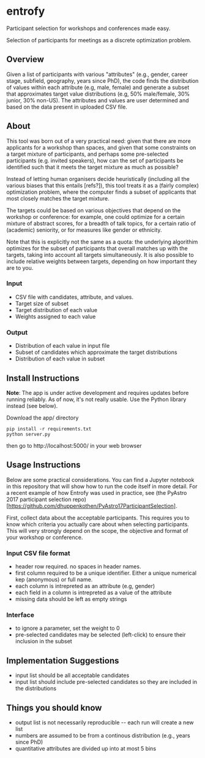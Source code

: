 # entrofy
Participant selection for workshops and conferences made easy.

Selection of participants for meetings as a discrete optimization problem.

## Overview

Given a list of participants with various "attributes" (e.g., gender, career stage, subfield, geography, years since PhD), the code finds the distribution of values within each attribute (e.g, male, female) and generate a subset that approximates target value distributions (e.g, 50% male/female, 30% junior, 30% non-US). The attributes and values are user determined and based on the data present in uploaded CSV file.

## About

This tool was born out of a very practical need: given that there are more applicants for a workshop than spaces, and given that  some constraints on a target mixture of participants, and perhaps some pre-selected participants (e.g. invited speakers), how can the set of participants be identified such that it meets the target mixture as much as possible?

Instead of letting human organisers decide heuristically (including all the various biases that this entails [refs?]), this tool treats it as a (fairly complex) optimization problem, where the computer finds a subset of applicants that most closely matches the target mixture.

The targets could be based on various objectives that depend on the workshop or conference: for example, one could optimize for a certain mixture of abstract scores, for a breadth of talk topics, for a certain ratio of (academic) seniority, or for measures like gender or ethnicity.

Note that this is explicitly not the same as a quota: the underlying algorithim optimizes for the subset of participants that overall matches up with the targets, taking into account all targets simultaneously. It is also possible to include relative weights between targets, depending on how important they are to you.

### Input 
- CSV file with candidates, attribute, and values.
- Target size of subset
- Target distribution of each value
- Weights assigned to each value 

### Output 
- Distribution of each value in input file
- Subset of candidates which approximate the target distributions
- Distribution of each value in subset

## Install Instructions

**Note**: The app is under active development and requires updates before running reliably. As of now, it's not really usable. Use the Python library instead (see below).

Download the app/ directory

```
pip install -r requirements.txt
python server.py
```
then go to http://localhost:5000/ in your web browser

## Usage Instructions

Below are some practical considerations.
You can find a Jupyter notebook in this repository that will show how to run the code itself in more detail. For a recent example of how Entrofy was used in practice, see (the PyAstro 2017 participant selection repo)[https://github.com/dhuppenkothen/PyAstro17ParticipantSelection]. 

First, collect data about the acceptable participants. This requires you to know which criteria you actually care about when selecting participants. This will very strongly depend on the scope, the objective and format of your workshop or conference. 

### Input CSV file format

- header row required. no spaces in header names.
- first column required to be a unique identifier. Either a unique numerical kep (anonymous) or full name.
- each column is intrepreted as an attribute (e.g, gender) 
- each field in a column is intrepreted as a value of the attribute
- missing data should be left as empty strings

### Interface 

- to ignore a parameter, set the weight to 0
- pre-selected candidates may be selected (left-click) to ensure their inclusion in the subset

## Implementation Suggestions

- input list should be all acceptable candidates
- input list should include pre-selected candidates so they are included in the distributions

## Things you should know

- output list is not necessarily reproducible -- each run will create a new list
- numbers are assumed to be from a continous distribution (e.g., years since PhD)
- quantitative attributes are divided up into at most 5 bins
